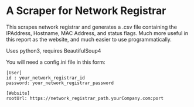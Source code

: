 A Scraper for Network Registrar
===============================

This scrapes network registrar and generates a .csv file containing the IPAddress, Hostname, MAC Address, and status flags.
Much more useful in this report as the website, and much easier to use programmatically. 

Uses python3, requires BeautifulSoup4

You will need a config.ini file in this form:

    [User]
    id : your_network_registrar_id
    password: your_network_registrar_password

    [Website]
    rootUrl: https://network_registrar_path.yourCompany.com:port
